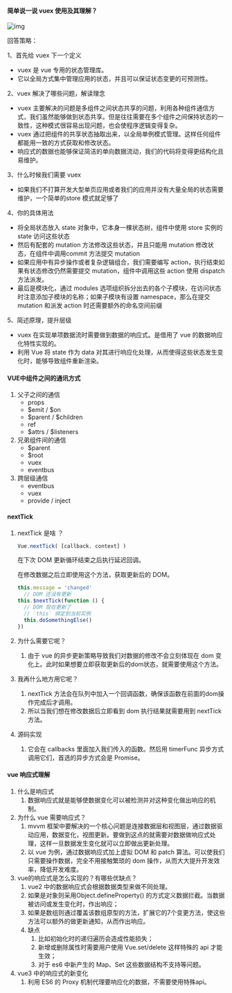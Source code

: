 #### 简单说一说 vuex 使用及其理解？

![img](https://mmbiz.qpic.cn/mmbiz_png/pfCCZhlbMQRYY0ypIkjeGZAEdajHALsicttzFicvxxTOX6Q34AELgZQAYHiboibMDLVwTmsLhBfuk1pA4AOtyG87rw/640?wx_fmt=png&tp=webp&wxfrom=5&wx_lazy=1&wx_co=1)

回答策略：

1、首先给 vuex 下一个定义

+ vuex 是 vue 专用的状态管理库。
+ 它以全局方式集中管理应用的状态，并且可以保证状态变更的可预测性。

2、vuex 解决了哪些问题，解读理念

+ vuex 主要解决的问题是多组件之间状态共享的问题，利用各种组件通信方式，我们虽然能够做到状态共享。但是往往需要在多个组件之间保持状态的一致性，这种模式很容易出现问题，也会使程序逻辑变得复杂。
+ vuex 通过把组件的共享状态抽取出来，以全局单例模式管理。这样任何组件都能用一致的方式获取和修改状态。
+ 响应式的数据也能够保证简洁的单向数据流动，我们的代码将变得更结构化且易维护。

3、什么时候我们需要 vuex

+ 如果我们不打算开发大型单页应用或者我们的应用并没有大量全局的状态需要维护，一个简单的store 模式就足够了

4、你的具体用法

+ 将全局状态放入 state 对象中，它本身一棵状态树，组件中使用 store 实例的 state 访问这些状态
+ 然后有配套的 mutation 方法修改这些状态，并且只能用 mutation 修改状态，在组件中调用commit 方法提交 mutation
+ 如果应用中有异步操作或者复杂逻辑组合，我们需要编写 action，执行结束如果有状态修改仍然需要提交 mutation，组件中调用这些 action 使用 dispatch 方法派发。
+ 最后是模块化，通过 modules 选项组织拆分出去的各个子模块，在访问状态时注意添加子模块的名称；如果子模块有设置 namespace，那么在提交 mutation 和派发 action 时还需要额外的命名空间前缀

5、简述原理，提升层级

+ vuex 在实现单项数据流时需要做到数据的响应式。是借用了 vue 的数据响应化特性实现的。
+ 利用 Vue 将 state 作为 data 对其进行响应化处理，从而使得这些状态发生变化时，能够导致组件重新渲染。



#### **VUE中组件之间的通讯方式**

1. 父子之间的通信
   + props
   + $emit / $on
   + $parent / $children
   + ref
   + $attrs / $listeners
2. 兄弟组件间的通信
   + $parent
   + $root
   + vuex
   + eventbus
3. 跨层级通信
   + eventbus
   + vuex
   + provide / inject

#### **nextTick**

1. nextTick 是啥 ？

   ```js
   Vue.nextTick( [callback, context] )
   ```

   在下次 DOM 更新循环结束之后执行延迟回调。

   在修改数据之后立即使用这个方法，获取更新后的 DOM。

   ```js
   this.message = 'changed'
     // DOM 还没有更新
   this.$nextTick(function () {
     // DOM 现在更新了
     // `this` 绑定到当前实例
     this.doSomethingElse()
   })
   ```

2. 为什么需要它呢？

   1. 由于 vue 的异步更新策略导致我们对数据的修改不会立刻体现在 dom 变化上。此时如果想要立即获取更新后的dom状态，就需要使用这个方法。

3. 我再什么地方用它呢？

   1. nextTick 方法会在队列中加入一个回调函数，确保该函数在前面的dom操作完成后才调用。
   2. 所以当我们想在修改数据后立即看到 dom 执行结果就需要用到 nextTick 方法。

4. 源码实现

   1. 它会在 callbacks 里面加入我们传入的函数。然后用 timerFunc 异步方式调用它们，首选的异步方式会是 Promise。

#### **vue 响应式理解**

1. 什么是响应式
   1. 数据响应式就是能够使数据变化可以被检测并对这种变化做出响应的机制。
2. 为什么 vue 需要响应式？
   1. mvvm 框架中要解决的一个核心问题是连接数据层和视图层，通过数据驱动应用，数据变化，视图更新。要做到这点的就需要对数据做响应式处理，这样一旦数据发生变化就可以立即做出更新处理。
   2. 以 vue 为例，通过数据响应式加上虚拟 DOM 和 patch 算法。可以使我们只需要操作数据，完全不用接触繁琐的 dom 操作，从而大大提升开发效率，降低开发难度。
3. vue的响应式是怎么实现的？有哪些优缺点？
   1. vue2 中的数据响应式会根据数据类型来做不同处理。
   2. 如果是对象则采用Object.defineProperty() 的方式定义数据拦截。当数据被访问或发生变化时，作出响应；
   3. 如果是数组则通过覆盖该数组原型的方法，扩展它的7个变更方法，使这些方法可以额外的做更新通知，从而作出响应。
   4. 缺点
      1. 比如初始化时的递归遍历会造成性能损失；
      2. 新增或删除属性时需要用户使用 Vue.set/delete 这样特殊的 api 才能生效；
      3. 对于 es6 中新产生的 Map、Set 这些数据结构不支持等问题。
4. vue3 中的响应式的新变化
   1. 利用 ES6 的 Proxy 机制代理要响应化的数据，不需要使用特殊api。



